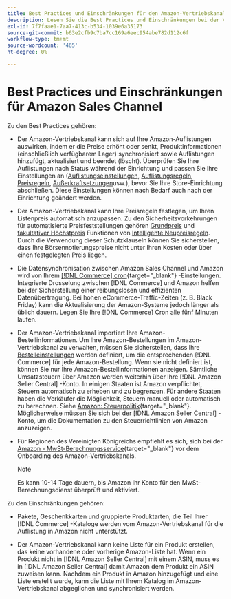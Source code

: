 ```yaml
---
title: Best Practices und Einschränkungen für den Amazon-Vertriebskanal
description: Lesen Sie die Best Practices und Einschränkungen bei der Verwendung des Amazon-Vertriebskanals für Adobe Commerce und Magento Open Source.
exl-id: 7f7faae1-7aa7-413c-b534-1039e6a35173
source-git-commit: b63e2cfb9c7ba7cc169a6eec954abe782d112c6f
workflow-type: tm+mt
source-wordcount: '465'
ht-degree: 0%

---
```


# Best Practices und Einschränkungen für Amazon Sales Channel

Zu den Best Practices gehören:

- Der Amazon-Vertriebskanal kann sich auf Ihre Amazon-Auflistungen auswirken, indem er die Preise erhöht oder senkt, Produktinformationen (einschließlich verfügbarem Lager) synchronisiert sowie Auflistungen hinzufügt, aktualisiert und beendet (löscht). Überprüfen Sie Ihre Auflistungen nach Status während der Einrichtung und passen Sie Ihre Einstellungen an ([Auflistungseinstellungen](./listing-settings.md), [Auflistungsregeln](./listing-rules.md), [Preisregeln](./pricing-products.md), [Außerkraftsetzungen](./overrides.md)usw.), bevor Sie Ihre Store-Einrichtung abschließen. Diese Einstellungen können nach Bedarf auch nach der Einrichtung geändert werden.

- Der Amazon-Vertriebskanal kann Ihre Preisregeln festlegen, um Ihren Listenpreis automatisch anzupassen. Zu den Sicherheitsvorkehrungen für automatisierte Preisfeststellungen gehören [Grundpreis](./floor-price.md) und [fakultativer Höchstpreis](./optional-ceiling-price.md) Funktionen von [Intelligente Neupreisregeln](./intelligent-repricing-rules.md). Durch die Verwendung dieser Schutzklauseln können Sie sicherstellen, dass Ihre Börsennotierungspreise nicht unter Ihren Kosten oder über einen festgelegten Preis liegen.

- Die Datensynchronisation zwischen Amazon Sales Channel und Amazon wird von Ihrem [[!DNL Commerce] cron](https://docs.magento.com/user-guide/system/cron.html){target="_blank"} -Einstellungen. Integrierte Drosselung zwischen [!DNL Commerce] und Amazon helfen bei der Sicherstellung einer reibungslosen und effizienten Datenübertragung. Bei hohen eCommerce-Traffic-Zeiten (z. B. Black Friday) kann die Aktualisierung der Amazon-Systeme jedoch länger als üblich dauern. Legen Sie Ihre [!DNL Commerce] Cron alle fünf Minuten laufen.

- Der Amazon-Vertriebskanal importiert Ihre Amazon-Bestellinformationen. Um Ihre Amazon-Bestellungen im Amazon-Vertriebskanal zu verwalten, müssen Sie sicherstellen, dass Ihre [Bestelleinstellungen](./order-settings.md) werden definiert, um die entsprechenden [!DNL Commerce] für jede Amazon-Bestellung. Wenn sie nicht definiert ist, können Sie nur Ihre Amazon-Bestellinformationen anzeigen. Sämtliche Umsatzsteuern über Amazon werden weiterhin über Ihre [!DNL Amazon Seller Central] -Konto. In einigen Staaten ist Amazon verpflichtet, Steuern automatisch zu erheben und zu begrenzen. Für andere Staaten haben die Verkäufer die Möglichkeit, Steuern manuell oder automatisch zu berechnen. Siehe [Amazon: Steuerpolitik](https://sellercentral.amazon.com/gp/help/external/help.html?itemID=200405820&amp;language=en_US/){target="_blank"}. Möglicherweise müssen Sie sich bei der [!DNL Amazon Seller Central] -Konto, um die Dokumentation zu den Steuerrichtlinien von Amazon anzuzeigen.

- Für Regionen des Vereinigten Königreichs empfiehlt es sich, sich bei der [Amazon - MwSt-Berechnungsservice](https://sell.amazon.co.uk/learn/vat-resources/){target="_blank"} vor dem Onboarding des Amazon-Vertriebskanals.


   >[!NOTE]
   >
   >Es kann 10-14 Tage dauern, bis Amazon Ihr Konto für den MwSt-Berechnungsdienst überprüft und aktiviert.

Zu den Einschränkungen gehören:

- Pakete, Geschenkkarten und gruppierte Produktarten, die Teil Ihrer [!DNL Commerce] -Kataloge werden vom Amazon-Vertriebskanal für die Auflistung in Amazon nicht unterstützt.

- Der Amazon-Vertriebskanal kann keine Liste für ein Produkt erstellen, das keine vorhandene oder vorherige Amazon-Liste hat. Wenn ein Produkt nicht in [!DNL Amazon Seller Central] mit einem ASIN, muss es in [!DNL Amazon Seller Central] damit Amazon dem Produkt ein ASIN zuweisen kann. Nachdem ein Produkt in Amazon hinzugefügt und eine Liste erstellt wurde, kann die Liste mit Ihrem Katalog im Amazon-Vertriebskanal abgeglichen und synchronisiert werden.
